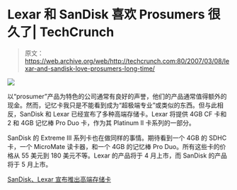 # Lexar 和 SanDisk 喜欢 Prosumers 很久了| TechCrunch

> 原文：<https://web.archive.org/web/http://techcrunch.com:80/2007/03/08/lexar-and-sandisk-love-prosumers-long-time/>

![](img/d29c76a17b7dafbb39415a66ce563f94.png)

以“prosumer”产品为特色的公司通常有良好的声誉，他们的产品通常值得额外的现金。然而，记忆卡我只是不能看到成为“超极端专业”或类似的东西。但与此相反，SanDisk 和 Lexar 已经宣布了多种高端存储卡。Lexar 将提供 4GB CF 卡和 2 和 4GB 记忆棒 Pro Duo 卡，作为其 Platinum II 卡系列的一部分。

SanDisk 的 Extreme III 系列卡也在做同样的事情。期待看到一个 4GB 的 SDHC 卡，一个 MicroMate 读卡器，和一个 4GB 的记忆棒 Pro Duo。所有这些卡的价格从 55 美元到 180 美元不等。Lexar 的产品将于 4 月上市，而 SanDisk 的产品将于 5 月上市。

[SanDisk、Lexar 宣布推出高端存储卡](https://web.archive.org/web/20160305081534/http://www.electronista.com/articles/07/03/08/new.lexar.sandisk.cards/)